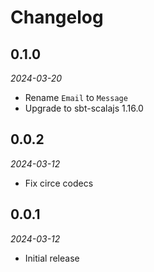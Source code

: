# Changelog

## 0.1.0

_2024-03-20_

- Rename `Email` to `Message`
- Upgrade to sbt-scalajs 1.16.0

## 0.0.2

_2024-03-12_

- Fix circe codecs

## 0.0.1

_2024-03-12_

- Initial release
